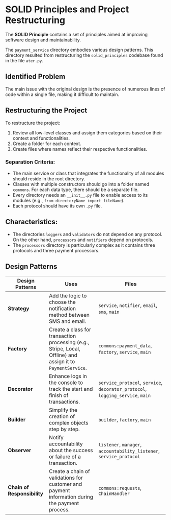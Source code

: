 
# SOLID Principles and Project Restructuring

The **SOLID Principle** contains a set of principles aimed at improving software design and maintainability.

The `payment_service` directory embodies various design patterns. 
This directory resulted from restructuring the `solid_principles` codebase found in the file `ater.py`.

## Identified Problem
The main issue with the original design is the presence of numerous lines of code within a single file, making it difficult to maintain.

## Restructuring the Project
To restructure the project:
1. Review all low-level classes and assign them categories based on their context and functionalities.
2. Create a folder for each context.
3. Create files where names reflect their respective functionalities.

### Separation Criteria:
- The main service or class that integrates the functionality of all modules should reside in the root directory.
- Classes with multiple constructors should go into a folder named `commons`. For each data type, there should be a separate file.
- Every directory needs an `__init__.py` file to enable access to its modules (e.g., `from directoryName import fileName`).
- Each protocol should have its own `.py` file.

## Characteristics:
- The directories `loggers` and `validators` do not depend on any protocol. On the other hand, `processors` and `notifiers` depend on protocols.
- The `processors` directory is particularly complex as it contains three protocols and three payment processors.

## Design Patterns

| Design Patterns         | Uses                                                                                   | Files                                                                                      |
|--------------------------|---------------------------------------------------------------------------------------|--------------------------------------------------------------------------------------------|
| **Strategy**             | Add the logic to choose the notification method between SMS and email.                | `service`, `notifier`, `email`, `sms`, `main`                                             |
| **Factory**              | Create a class for transaction processing (e.g., Stripe, Local, Offline) and assign it to `PaymentService`. | `commons:payment_data`, `factory`, `service`, `main`                                       |
| **Decorator**            | Enhance logs in the console to track the start and finish of transactions.            | `service_protocol`, `service`, `decorator_protocol`, `logging_service`, `main`            |
| **Builder**              | Simplify the creation of complex objects step by step.                                | `builder`, `factory`, `main`                                                              |
| **Observer**             | Notify accountability about the success or failure of a transaction.                  | `listener`, `manager`, `accountability_listener`, `service_protocol`                      |
| **Chain of Responsibility** | Create a chain of validations for customer and payment information during the payment process. | `commons:requests`, `ChainHandler`                                                        |
